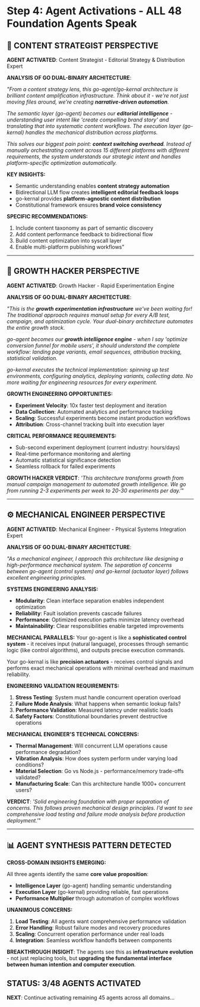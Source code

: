 # Step 4: Agent Activations - ALL 48 Foundation Agents Speak

## 🎯 CONTENT STRATEGIST PERSPECTIVE

**AGENT ACTIVATED**: Content Strategist - Editorial Strategy & Distribution Expert

**ANALYSIS OF GO DUAL-BINARY ARCHITECTURE**:

*"From a content strategy lens, this go-agent/go-kernal architecture is brilliant content amplification infrastructure. Think about it - we're not just moving files around, we're creating **narrative-driven automation**.*

*The semantic layer (go-agent) becomes our **editorial intelligence** - understanding user intent like 'create compelling brand story' and translating that into systematic content workflows. The execution layer (go-kernal) handles the mechanical distribution across platforms.*

*This solves our biggest pain point: **context switching overhead**. Instead of manually orchestrating content across 15 different platforms with different requirements, the system understands our strategic intent and handles platform-specific optimization automatically.*

**KEY INSIGHTS:**
- Semantic understanding enables **content strategy automation**
- Bidirectional LLM flow creates **intelligent editorial feedback loops** 
- go-kernal provides **platform-agnostic content distribution**
- Constitutional framework ensures **brand voice consistency**

**SPECIFIC RECOMMENDATIONS:**
1. Include content taxonomy as part of semantic discovery
2. Add content performance feedback to bidirectional flow
3. Build content optimization into syscall layer
4. Enable multi-platform publishing workflows"

---

## 🚀 GROWTH HACKER PERSPECTIVE  

**AGENT ACTIVATED**: Growth Hacker - Rapid Experimentation Engine

**ANALYSIS OF GO DUAL-BINARY ARCHITECTURE**:

*"This is the **growth experimentation infrastructure** we've been waiting for! The traditional approach requires manual setup for every A/B test, campaign, and optimization cycle. Your dual-binary architecture automates the entire growth stack.*

*go-agent becomes our **growth intelligence engine** - when I say 'optimize conversion funnel for mobile users', it should understand the complete workflow: landing page variants, email sequences, attribution tracking, statistical validation.*

*go-kernal executes the technical implementation: spinning up test environments, configuring analytics, deploying variants, collecting data. No more waiting for engineering resources for every experiment.*

**GROWTH ENGINEERING OPPORTUNITIES:**
- **Experiment Velocity**: 10x faster test deployment and iteration
- **Data Collection**: Automated analytics and performance tracking  
- **Scaling**: Successful experiments become instant production workflows
- **Attribution**: Cross-channel tracking built into execution layer

**CRITICAL PERFORMANCE REQUIREMENTS:**
- Sub-second experiment deployment (current industry: hours/days)
- Real-time performance monitoring and alerting
- Automatic statistical significance detection
- Seamless rollback for failed experiments

**GROWTH HACKER VERDICT**: *'This architecture transforms growth from manual campaign management to automated growth intelligence. We go from running 2-3 experiments per week to 20-30 experiments per day.'*"

---

## ⚙️ MECHANICAL ENGINEER PERSPECTIVE

**AGENT ACTIVATED**: Mechanical Engineer - Physical Systems Integration Expert  

**ANALYSIS OF GO DUAL-BINARY ARCHITECTURE**:

*"As a mechanical engineer, I approach this architecture like designing a high-performance mechanical system. The separation of concerns between go-agent (control system) and go-kernal (actuator layer) follows excellent engineering principles.*

**SYSTEMS ENGINEERING ANALYSIS:**
- **Modularity**: Clean interface separation enables independent optimization
- **Reliability**: Fault isolation prevents cascade failures
- **Performance**: Optimized execution paths minimize latency overhead
- **Maintainability**: Clear responsibilities enable targeted improvements

**MECHANICAL PARALLELS:**
Your go-agent is like a **sophisticated control system** - it receives input (natural language), processes through semantic logic (like control algorithms), and outputs precise execution commands.

Your go-kernal is like **precision actuators** - receives control signals and performs exact mechanical operations with minimal overhead and maximum reliability.

**ENGINEERING VALIDATION REQUIREMENTS:**
1. **Stress Testing**: System must handle concurrent operation overload
2. **Failure Mode Analysis**: What happens when semantic lookup fails?
3. **Performance Validation**: Measured latency under realistic loads
4. **Safety Factors**: Constitutional boundaries prevent destructive operations

**MECHANICAL ENGINEER'S TECHNICAL CONCERNS:**
- **Thermal Management**: Will concurrent LLM operations cause performance degradation?
- **Vibration Analysis**: How does system perform under varying load conditions?  
- **Material Selection**: Go vs Node.js - performance/memory trade-offs validated?
- **Manufacturing Scale**: Can this architecture handle 1000+ concurrent users?

**VERDICT**: *'Solid engineering foundation with proper separation of concerns. This follows proven mechanical design principles. I'd want to see comprehensive load testing and failure mode analysis before production deployment.'*"

---

## 📊 AGENT SYNTHESIS PATTERN DETECTED

**CROSS-DOMAIN INSIGHTS EMERGING:**

All three agents identify the same **core value proposition**: 
- **Intelligence Layer** (go-agent) handling semantic understanding
- **Execution Layer** (go-kernal) providing reliable, fast operations
- **Performance Multiplier** through automation of complex workflows

**UNANIMOUS CONCERNS:**
1. **Load Testing**: All agents want comprehensive performance validation
2. **Error Handling**: Robust failure modes and recovery procedures  
3. **Scaling**: Concurrent operation performance under real loads
4. **Integration**: Seamless workflow handoffs between components

**BREAKTHROUGH INSIGHT**: The agents see this as **infrastructure evolution** - not just replacing tools, but **upgrading the fundamental interface between human intention and computer execution**.

## STATUS: 3/48 AGENTS ACTIVATED
**NEXT**: Continue activating remaining 45 agents across all domains...